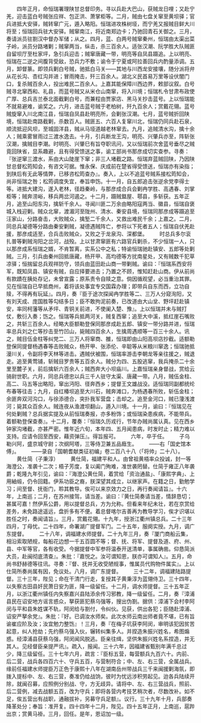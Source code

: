 <!-- { "loadSidebar": true } -->
　　四年正月，命恒瑞署理陕甘总督印务。寻以兵赴大巴山，获贼龙日哩；又赴宁羌，迎击蓝白号贼张应祥、包正洪、萧掌柜等。二月，贼由七盘关窜至黄坝驿；官兵进抵大安驿，贼转窜广元，遁入略阳。恒瑞进攻株树垭，而宁羌又报贼目鲜大川将至；恒瑞回兵驻大安驿。贼窜南江，将近南郑边卡；乃驰回青石关御之。三月，奏请派员驻劄汉中督办军储；从之。四月，蓝、白两号贼窜秦州，恒瑞由太渠出菜子岭，派员分路堵剿；贼窜两当，纵击，杀三百余人。适张汉潮、阮学胜大队贼匪自留坝厅至杜家坪，急引兵迎击；贼窜唐藏一带，明亮等自凤县蹑追。上以明亮、恒瑞在二逆之间腹背受敌，恐兵力不敷；谕令于宁夏或阿拉善回兵内酌量添调。五月，卸督篆。即领兵剿白号贼，驰抵白马关——其地与川西龙安接壤，随分派将弁从花长沟、杏红沟并进；冒雨掩击，歼三百余人。湖北义民首易万里等设伏闇门口，复杀贼百余人，投出难民二百余人。上嘉其能保障川西边界，敕部议叙。白号贼寻北窜西和、礼县，而蓝号贼又从米仓山南窜，将入川境；恒瑞札令甘肃布政使广厚、总兵吉兰泰北面截剿白号，而兼程由贾家店、黑马关抄击蓝号。上以恒瑞能不就易避难，谕奖之。六月，进击蓝号贼于老柏树，歼九百余人；赏戴花翎。蓝号贼旋窜入川北南江县，恒瑞自凤县赴明亮所，会剿张汉潮。七月，蓝号贼折回陕境，恒瑞赴南路截剿，杀数百人。贼匪五、六百人复窜川北，恒瑞仍同兵赴石泉，顺流抵迎风坝，至城固洋县，贼从马垭道越老林窜去。九月，追贼清水沟，擒十余人；贼乘雾冒雨过三渡水逸去。十月，引兵断龙王沟，明亮、兴肇兵亦至，阵斩张汉潮，擒贼目李潮。时明亮、兴肇巳有旨夺职讯问，又以恒瑞前次舍蓝号垂尽之贼竟回陕省，显系趣避，且有得受馈送之事，谕工部尚书那彦成切实查参。寻奏：『张逆窜三渡水，系由大山陡崖下窜；非三人堵截之路。恒瑞弃蓝贼回陕，乃因陕甘总督松筠知会，有咨文可据。惟永保、庆成前在楚省得受馈送，恒瑞亦有染指；到陕后有无此等情弊，已移咨松筠查办』。奏入，上以不追蓝号贼系接松筠知会，尚非恒瑞之咎；松筠调度失宜，奉旨申饬。十一月，自五郎追击张逆余党李得士等。进抵大建沟，遂入老林，径趋秦岭，与那彦成合兵会剿冉学胜、高遇春、刘掌柜等；贼奔涝峪，移兵两岔河遏之。十二月，蹑贼盩屋、鄠县，多斩获。五年正月，追至山阳东沟，擒斩千余人。寻闻川匪二万余由略阳寇两当、徽县，恒瑞自褒城入栈迎剿。贼众北窜，渡湄河至陇州、清水、秦安县境，恒瑞同那彦成等蹑追至汪家山，分路奋击，大败贼众，擒堑二千余人，又救出难民千余；上嘉之。二月，同总兵凝德等分路由秦安剿贼，凝德遇贼阵亡，参将以下死者五人；恒瑞自伏羌赴援，那彦成适至，合兵击败贼众，又败之于龙泉沟、深都堡。
　　时总兵多尔衮扎普等剿贼洵阳之岔河，战殁。上以甘肃窜匪有六路官兵剿杀，不少恒瑞一人，只以那彦成系恒瑞之婿，不肯暂离，实系公中之私；特谕恒瑞驰赴镇安、五郎等处剿贼。三月，引兵由秦州回抵唐藏，杨开甲、高均德等方扰南星处，又有贼数千犯草凉驿；恒揣留总兵观祥防守，领兵由蓝田赴山商一带剿贼。谕曰：『恒瑞系西安将军，既知凤县、镇安有贼，自应择要进击；乃置之不顾，惟知赶赴山商。伊从前尚有款蹟在胰处存记，未曾宣露；原系责令自赎之意。倘因循观望，必当重治其罪。见在恒瑞自已早抵商州，着将该处事宜专交国霖办理；即带兵自东而西，立功自赎，不得再有玩延』。四月，奏『臣于途次探闻冉学胜等二、三万人分窥洵阳，又有刘天成、庞国胜等勾结多日；臣不敢拘泥前奏，已改道由大山坌、野坪赶赴镇安，率同柯藩等从矛坪、青铜关前进，不使阑入楚、豫』。上以恒瑞并未与贼打仗，敷衍入奏；饬之。恒瑞等兵抵两河关，贼复西窜；追至大中溪，抵红崖石嘴败之，共斩三百余人。经略大臣额勒登保同那彦成赴五郎、镇安一带分路并进，恒瑞率总兵刘之仁等抄击至竹凹山，毙贼四百余人，生擒周遇顺等一百三十余人。讯之，贼目伍金柱等纠党二、三万人将窜商、雒，恒瑞即由山阳高坝店抄截。适额勒登保同提督杨遇春等击败贼众，杨开甲、张添伦、辛聪等从米粮川窜逸；恒瑞驰抵漫川关，令副将李天林等进击。遇贼伏被围，恒瑞率游击李朝龙等亲往援之，贼退走。追至黄莺铺，斩贼目罗贵等五百余人。贼分为四、五股逃窜，我兵掩杀二十余里至麓子关，前后擒斩六百余人；贼西奔大小坝庙川。上嘉恒瑞亲身督战，赏给云骑尉世职。六月，同总兵德忠以兵三千人驻守太渠、唐藏一带。八月，贼伍金柱、高二、马五等出略阳，窜出沔阳、径奔西乡；提督王文雄战没。适恒瑞同副都统纶布春等往击；九月，自红椿坝追至大川石，贼奔滩口，为杨遇春所败，斩伍金柱；余匪奔双河沟口，与徐添德合，突扑我军营盘；击却之。追至金河口，贼已薓浅渡河；毙其众百余人。贼连夜从渔渡坝翻山，遁入川境。十一月，谕曰：『恒瑞见在何处剿贼？总兵据实提及从前恒瑞奏报，亦多粉饰；或恒瑞染患疾病，不能带兵。着额勒登保查奏』。十二月，覆奏：『恒瑞久历戎行，节年办贼尚属认真。见在西乡钟家沟堵截，亦甚严密。惟年近六旬，本年四、五月闻患病，时发时止；精力难以支持。应请令回至西安，藉资弹压』。得旨报可。
　　六年，卒于任。
　　子乌勒兴阿，盛京城守尉；次纲阿塔，三等侍卫兼五品廕生。
　　——右「国史馆本傅」。
　　——录自「国朝耆献类征初编」卷二百八十八（「将帅」二十八）。
　　黄仕简（子秉淳）
　　黄仕简，福建平和人。由曾祖黄梧率众投诚，封一等海澄公，准袭十二次；梧子芳度，复以阖门殉难，准世袭罔替。仕简于雍正八年袭爵；乾隆九年引见，谕曰：『海澄公黄仕简，着赏给「资治通盐」、「康熙字典」、上用紬缎，仍令回籍。伊系功臣之裔，朕深望其成立，以继家声。在籍之日，勤勉学习；间至督、抚衙门，聆其教导。俟可以来京效力之日，再行奏闻请旨』。十六年，上南巡；二月，在苏州接驾，请当差。谕曰：『黄仕简奏请当差，情辞恳切；甚属可嘉！然伊系公爵，用以提督总兵，方为允称。但看来年纪未壮，若在京赏给差务，未免路途遥远，盘折多有不便。着总督喀尔吉善再为教导学习，俟才识堪以胜任之时，奏闻请旨』。三月，赏戴花翎。十九年，授浙江衢州镇总兵。二十三年四月，丁母忧。二十四年，命署湖广提督军门。二十五年，服阕实授。九月，调广东提督。
　　二十八年，调福建水师提督。二十九年三月，奏『厦门商船云集，相沿索取陋规，每船花边想一千五百圆不等；督、抚、将军、提督及道、府、州、县、中军等官，各有收受。今据提督中军参将温泰开送清单，事属确凿。仰恳简派大员，赴闽彻底清查』。朱批：『嘉悦之。汝可谓知恩，朕亦可谓知人』。五月，命尚书舒赫德等往讯。寻奏：『督、抚并无收受陋规事，惟属员代购物件属实』。上以仕简所奏尚属有因，免议处。八月，调广东提督。
　　三十二年，调福建陆路提督。三十三年，陛见；命在干清门行走，复授其子黄秉淳为蓝翎侍卫。三十四年，以失察古田县奸民萧日安为匪，降一级留任。十二月，调水师提督。三十五年正月，以浙江衢州镇任内失察嘉兴县陆添余传习邪教，降一级留任。二月，奏『漳浦县民在诏安地方谣言惑众，拏获匪犯蔡乌强等，搜出伪劄。据供：漳浦下会村李阿闵与平和县朱姓谋不轨，阿闵给与劄付，令纠伙。见获，供出各犯；臣随赴漳浦、诏安严拏余党』。朱批：『好。已调汝水师矣。此次水师云南出师者竟不堪，已有旨谕崔应阶及汝；汝宜勉力整饬』！三月，奏『在梅子坑获李阿闵，审明该犯因贫苦起意，纠人抢劫；先约蔡乌强入伙，辗转纠集多人。并捏造朱振兴姓名，希图煽惑。经漳浦县获蔡乌强，阿闵闻风脱逃。臣亲往缉，坚供朱振兴姓名系捏造，并无其人。见经督臣亲提严讯』。疏入，报闻。三十六年，因福建省甄别年满千总过少，降三级留任。三十七年六月，疏言：『臣标五营，每营额兵九百六十。内前、后二营，战兵各四百六十、守兵五百，与营制符合；中、左、右三营，全属战兵。缘前任福建水师提臣万正色于康熙十八年在湖南岳州带战兵三千来闽援剿海氛，即拨入提标中、左、右三营，奏准仍给战饷，彼时为忧远涉积劳起见。迨各兵陆续开除，就闽召募，应照例分别战、守，方无歧异。请将中、左、右三营战兵，照前、后二营例，减去战额五百，改为守兵；即将各营内考技艺稍次者，尽数改补。如不足，俟五营出有战职，通融拔补，另募守兵足额』。议行。三十九年十月，兵部奏降革处分；奉旨：准开复。四十四年十二月，陛见。四十五年正月，上南巡，扈跸出京；赏黄马褂。三月，回任。是年，恩诏加一级。
